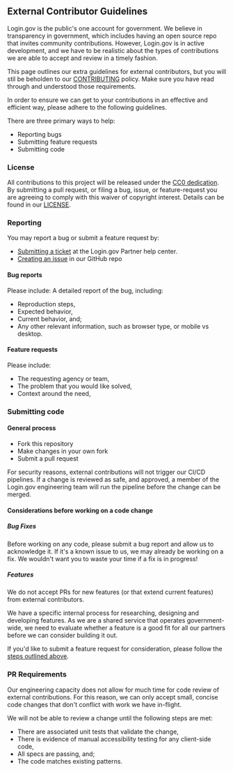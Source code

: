 ## External Contributor Guidelines

Login.gov is the public's one account for government. We believe in transparency in government, which includes having an open source repo that invites community contributions. However, Login.gov is in active development, and we have to be realistic about the types of contributions we are able to accept and review in a timely fashion.

This page outlines our extra guidelines for external contributors, but you will stil be beholden to our [CONTRIBUTING](CONTRIBUTING.md) policy. Make sure you have read through and understood those requirements.
 
In order to ensure we can get to your contributions in an effective and efficient way, please adhere to the following guidelines.

There are three primary ways to help:
- Reporting bugs
- Submitting feature requests
- Submitting code

### License
All contributions to this project will be released under the [CC0 dedication](https://creativecommons.org/public-domain/cc0/). By submitting a pull request, or filing a bug, issue, or feature-request you are agreeing to comply with this waiver of copyright interest. Details can be found in our [LICENSE](LICENSE.md).

### Reporting

You may report a bug or submit a feature request by:
- [Submitting a ticket](https://zendesk.login.gov/) at the Login.gov Partner help center.
- [Creating an issue](https://github.com/18F/identity-idp/issues) in our GitHub repo

#### Bug reports

Please include: 
A detailed report of the bug, including:
- Reproduction steps,
- Expected behavior,
- Current behavior, and; 
- Any other relevant information, such as browser type, or mobile vs desktop. 

#### Feature requests

Please include:
- The requesting agency or team,
- The problem that you would like solved,
- Context around the need,

### Submitting code

#### General process   

- Fork this repository
- Make changes in your own fork
- Submit a pull request

For security reasons, external contributions will not trigger our CI/CD pipelines. If a change is reviewed as safe, and approved, a member of the Login.gov engineering team will run the pipeline before the change can be merged.

#### Considerations before working on a code change

##### Bug Fixes

Before working on any code, please submit a bug report and allow us to acknowledge it. If it's a known issue to us, we may already be working on a fix. We wouldn't want you to waste your time if a fix is in progress!

##### Features
We do not accept PRs for new features (or that extend current features) from external contributors. 

We have a specific internal process for researching, designing and developing features. As we are a shared service that operates government-wide, we need to evaluate whether a feature is a good fit for all our partners before we can consider building it out. 

If you'd like to submit a feature request for consideration, please follow the [steps outlined above](#reporting).

### PR Requirements

Our engineering capacity does not allow for much time for code review of external contributions. For this reason, we can only accept small, concise code changes that don't conflict with work we have in-flight.

We will not be able to review a change until the following steps are met:

- There are associated unit tests that validate the change,
- There is evidence of manual accessibility testing for any client-side code,
- All specs are passing, and;
- The code matches existing patterns.
